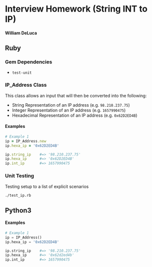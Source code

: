 # Interview Homework (String INT to IP)
#### William DeLuca

## Ruby

### Gem Dependencies
* `test-unit`

### IP_Address Class
This class allows an input that will then be converted into the following:
* String Representation of an IP address (e.g. `98.210.237.75`)
* Integer Representation of an IP address (e.g. `1657990475`)
* Hexadecimal Representation of an IP address (e.g. `0x62D2ED4B`)

#### Examples
```ruby
# Example 1
ip = IP_Address.new
ip.hexa_ip = '0x62D2ED4B'

ip.string_ip 	#=> '98.210.237.75'
ip.hexa_ip 		#=> '0x62D2ED4B'
ip.int_ip 		#=> 1657990475
```

### Unit Testing
Testing setup to a list of explicit scenarios
```bash
./test_ip.rb
```

## Python3

#### Examples
```python
# Example 1
ip = IP_Address()
ip.hexa_ip = '0x62D2ED4B'

ip.string_ip 	#=> '98.210.237.75'
ip.hexa_ip 		#=> '0x62d2ed4b'
ip.int_ip 		#=> 1657990475
```